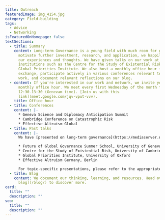 ```yaml
---
title: Outreach
featuredImage: img_4154.jpg
category: Field-building
tags:
  - Advice
  - Networking
isFeaturedOnHomepage: false
textSections:
  - title: Summary
    content: Long-term Governance is a young field with much room for growth. To
      motivate further investment, research, and application, we happily share
      our experiences and thoughts. We have given talks on our work at
      institutions such as the Centre for the Study of Existential Risk or the
      Global Priorities Institute. We also host a monthly office hour for casual
      exchange, participate actively in various conferences relevant to our
      work, and document relevant reflections on our blog.
  - content: If you're interested in our work and network, we invite you to join our
      monthly office hour. We meet every first Wednesday of the month from
      12:30-13:30 (Genevan time). [Join us with this
      link](meet.google.com/jqv-vput-vvv).
    title: Office hour
  - title: Conferences
    content: |-
      * Geneva Science and Diplomacy Anticipation Summit
      * Cambridge Conference on Catastrophic Risk
      * Effective Altruism Global
  - title: Past talks
    content: |-
      We have [presented on long-term governance](https://mediaserver.unige.ch/play/151903) at:

      * Future of Global Governance Summer School, University of Geneva
      * Centre for the Study of Existential Risk, University of Cambridge
      * Global Priorities Institute, University of Oxford
      * Effective Altruism Germany, Berlin

      For topic-specific presentations, please refer to the appropriate project.
  - title: Blog
    content: We document our thinking, learning, and resources. Head over to [our
      blog](/blog/) to discover more.
card:
  title: ""
  description: ""
seo:
  title: ""
  description: ""
---
```

